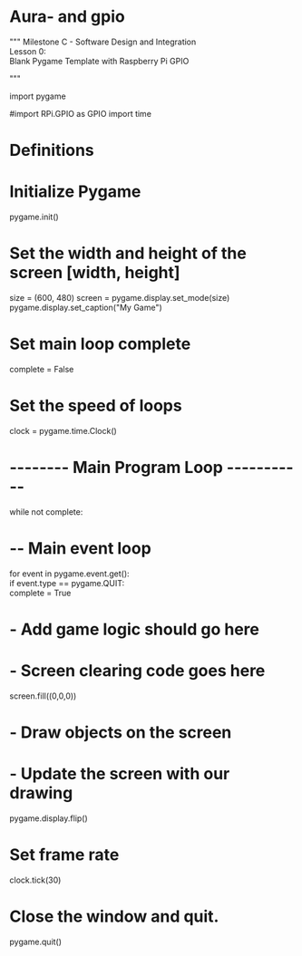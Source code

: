 # Aura- and gpio

"""  Milestone C - Software Design and Integration    
Lesson 0:  
Blank Pygame Template with Raspberry Pi GPIO   

"""   

import pygame  

#import RPi.GPIO as GPIO 
import time   

# Definitions   

# Initialize Pygame 
pygame.init()   

# Set the width and height of the screen [width, height] 
size = (600, 480) 
screen = pygame.display.set_mode(size) 
pygame.display.set_caption("My Game")   

# Set main loop complete 
complete = False   

# Set the speed of loops 
clock = pygame.time.Clock()   

# -------- Main Program Loop ----------- 
while not complete:     
  # -- Main event loop    
 for event in pygame.event.get():         
  if event.type == pygame.QUIT:             
      complete = True       
      
# - Add game logic should go here       

# - Screen clearing code goes here     
screen.fill((0,0,0))      

# - Draw objects on the screen                

# - Update the screen with our drawing     
pygame.display.flip()      

# Set frame rate     
clock.tick(30)   

# Close the window and quit. 
pygame.quit()
